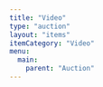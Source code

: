 ```yaml
---
title: "Video"
type: "auction"
layout: "items"
itemCategory: "Video"
menu:
  main:
    parent: "Auction"
---
```

